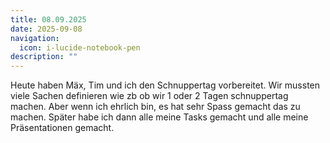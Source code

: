 ```yaml
---
title: 08.09.2025
date: 2025-09-08
navigation:
  icon: i-lucide-notebook-pen
description: ""
---
```


Heute haben Mäx, Tim und ich den Schnuppertag vorbereitet. Wir mussten viele Sachen definieren wie zb ob wir 1 oder 2 Tagen schnuppertag machen. Aber wenn ich ehrlich bin, es hat sehr Spass gemacht das zu machen. Später habe ich dann alle meine Tasks gemacht und alle meine Präsentationen gemacht. 